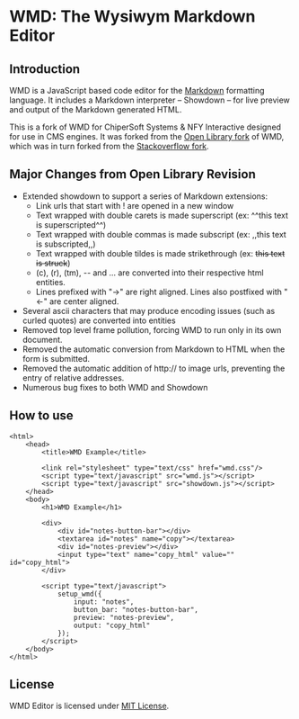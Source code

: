 WMD: The Wysiwym Markdown Editor
================================

Introduction
------------

WMD is a JavaScript based code editor for the [Markdown](http://daringfireball.net/projects/markdown/) formatting language.  It includes a Markdown interpreter – Showdown – for live preview and output of the Markdown generated HTML.

This is a fork of WMD for ChiperSoft Systems & NFY Interactive designed for use in CMS engines.  It was forked from the [Open Library fork](http://github.com/openlibrary/wmd) of WMD, which was in turn forked from the [Stackoverflow fork](http://github.com/derobins/wmd).

Major Changes from Open Library Revision
-------------

* Extended showdown to support a series of Markdown extensions:
  - Link urls that start with ! are opened in a new window
  - Text wrapped with double carets is made superscript (ex: ^^this text is superscripted^\^)
  - Text wrapped with double commas is made subscript (ex: ,,this text is subscripted,,)
  - Text wrapped with double tildes is made strikethrough (ex: ~~this text is struck~~)
  - (c), (r), (tm), -- and ... are converted into their respective html entities.
  - Lines prefixed with "->" are right aligned.  Lines also postfixed with "<-" are center aligned.
* Several ascii characters that may produce encoding issues (such as curled quotes) are converted into entities
* Removed top level frame pollution, forcing WMD to run only in its own document.
* Removed the automatic conversion from Markdown to HTML when the form is submitted.
* Removed the automatic addition of http:// to image urls, preventing the entry of relative addresses.
* Numerous bug fixes to both WMD and Showdown

How to use
----------

	<html>
	    <head>
	        <title>WMD Example</title>
        
	        <link rel="stylesheet" type="text/css" href="wmd.css"/>
	        <script type="text/javascript" src="wmd.js"></script>
	        <script type="text/javascript" src="showdown.js"></script>
	    </head>
	    <body>
	        <h1>WMD Example</h1>

	        <div>
	            <div id="notes-button-bar"></div>
	            <textarea id="notes" name="copy"></textarea>
	            <div id="notes-preview"></div>
				<input type="text" name="copy_html" value="" id="copy_html">
	        </div>

	        <script type="text/javascript">
	            setup_wmd({
	                input: "notes",
	                button_bar: "notes-button-bar",
	                preview: "notes-preview",
					output: "copy_html"
	            });
	        </script>
	    </body>
	</html>

License
-------

WMD Editor is licensed under [MIT License](http://github.com/chipersoft/wmd/raw/master/License.txt).


